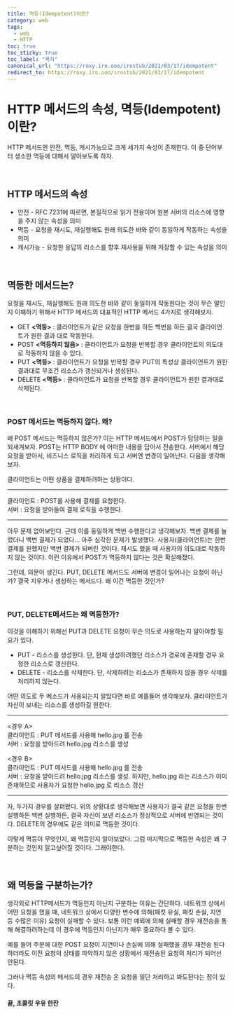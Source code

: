 ```yaml
---
title: 멱등(Idempotent)이란?
category: web
tags:
  - web
  - HTTP
toc: true
toc_sticky: true
toc_label: "목차"
canonical_url: "https://roxy.iro.ooo/irostub/2021/03/17/idempotent"
redirect_to: https://roxy.iro.ooo/irostub/2021/03/17/idempotent
---
```


# HTTP 메서드의 속성, 멱등(Idempotent)이란?

HTTP 메서드엔 안전, 멱등, 캐시가능으로 크게 세가지 속성이 존재한다. 이 중 단어부터 생소한 멱등에 대해서 알아보도록 하자.

<br>

## HTTP 메서드의 속성

- 안전 - RFC 7231에 따르면, 본질적으로 읽기 전용이며 원본 서버의 리소스에 영향을 주지 않는 속성을 의미
- 멱등 - 요청을 재시도, 재실행해도 원래 의도한 바와 같이 동일하게 작동하는 속성을 의미
- 캐시가능 - 요청한 응답의 리소스를 향후 재사용을 위해 저장할 수 있는 속성을 의미

<br>

## 멱등한 메서드는?

요청을 재시도, 재실행해도 원래 의도한 바와 같이 동일하게 작동한다는 것이 무슨 말인지 이해하기 위해서 HTTP 메서드의 대표적인 HTTP 메서드 4가지로 생각해보자.

- GET **<멱등>** : 클라이언트가 같은 요청을 한번을 하든 백번을 하든 결국 클라이언트가 원한 결과 대로 작동한다.
- POST **<멱등하지 않음>** : 클라이언트가 요청을 반복할 경우 클라이언트의 의도대로 작동하지 않을 수 있다.
- PUT **<멱등>** : 클라이언트가 요청을 반복할 경우 PUT의 특성상 클라이언트가 원한 결과대로 무조건 리소스가 갱신되거나 생성된다.
- DELETE **<멱등>** : 클라이언트가 요청을 반복할 경우 클라이언트가 원한 결과대로 삭제된다.

<br>

### POST 메서드는 멱등하지 않다. 왜?

왜 POST 메서드는 멱등하지 않은가? 이는 HTTP 메서드에서 POST가 담당하는 일을 되새겨보자. POST는 HTTP BODY 에 어떠한 내용을 담아서 전송한다. 서버에서 해당 요청을 받아서, 비즈니스 로직을 처리하게 되고 서버엔 변경이 일어난다. 다음을 생각해보자.

클라이언트는 어떤 상품을 결제하려하는 상황이다.

---

클라이언트 : POST를 사용해 결제를 요청한다.<br>
서버 : 요청을 받아들여 결제 로직을 수행한다.

---

아무 문제 없어보인다. 근데 이를 동일하게 백번 수행한다고 생각해보자. 백번 결제를 눌렀더니 백번 결제가 되었다... 아주 심각한 문제가 발생했다. 사용자(클라이언트)는 한번 결제를 원했지만 백번 결제가 되버린 것이다. 재시도 했을 때 사용자의 의도대로 작동하지 않는 것이다. 이런 이유에서 POST가 멱등하지 않다는 것은 확실해졌다.

그런데, 의문이 생긴다. PUT, DELETE 메서드도 서버에 변경이 일어나는 요청이 아닌가? 결국 지우거나 생성하는 메서드다. 왜 이건 멱등한 것인가?

<br>

### PUT, DELETE메서드는 왜 멱등한가?

이것을 이해하기 위해선 PUT과 DELETE 요청이 무슨 의도로 사용하는지 알아야할 필요가 있다.

- PUT - 리소스를 생성한다. 단, 현재 생성하려했던 리소스가 경로에 존재할 경우 요청한 리소스로 갱신한다.
- DELETE - 리소스를 삭제한다. 단, 삭제하려는 리소스가 존재하지 않을 경우 삭제를 처리하지 않는다.

어떤 의도로 두 메소드가 사용되는지 알았다면 바로 예를들어 생각해보자. 클라이언트가 자신이 보내는 리소스를 생성하길 원한다.

---

\<경우 A\><br>
클라이언트 : PUT 메서드를 사용해 hello.jpg 를 전송<br>
서버 : 요청을 받아드려 hello.jpg 리소스를 생성<br>

\<경우 B\><br>
클라이언트 : PUT 메서드를 사용해 hello.jpg 를 전송  
서버 : 요청을 받아드려 hello.jpg 리소스를 생성. 하지만, hello.jpg 라는 리소스가 이미 존재하므로 사용자가 요청한 hello.jpg 로 리소스 갱신

---

자, 두가지 경우를 살펴봤다. 위의 상황대로 생각해보면 사용자가 결국 같은 요청을 한번 실행하든 백번 실행하든, 결국 자신이 보낸 리소스가 정상적으로 서버에 반영되는 것이다. DELETE의 경우에도 같은 의미로 멱등한 것이다.

이렇게 멱등이 무엇인지, 왜 멱등인지 알아보았다. 그럼 마지막으로 멱등한 속성은 왜 구분하는 것인지 알고싶어질 것이다. 그래야한다.

<br>

## 왜 멱등을 구분하는가?

생각외로 HTTP메서드가 멱등인지 아닌지 구분하는 이유는 간단하다. 네트워크 상에서 어떤 요청을 했을 때, 네트워크 상에서 다양한 변수에 의해(패킷 유실, 패킷 손실, 지연 등 수많은 이유) 요청이 실패할 수 있다. 보통 이런 예외에 의해 실패할 경우 재전송을 통해 해결하려하는데 이 경우에 멱등인지 아닌지가 매우 중요하다 볼 수 있다.

예를 들어 주문에 대한 POST 요청이 지연이나 손실에 의해 실패했을 경우 재전송 된다 하더라도 이전 요청의 상태를 파악하지 않은 상황에서 재전송된 요청의 처리가 되어선 안된다.

그러나 멱등 속성의 메서드의 경우 재전송 온 요청을 일단 처리하고 봐도된다는 점이 있다.

#### 끝, 초콜릿 우유 한잔
